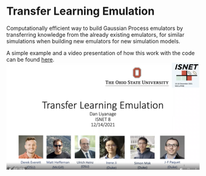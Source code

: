 # Transfer Learning Emulation
Computationally efficient way to build Gaussian Process emulators by transferring knowledge from the already existing emulators, for similar simulations when building new emulators for new simulation models. 

A simple example and a video presentation of how this work with the code can be found [here](https://github.com/danOSU/Isnet_2021_TL.git).
[![Video](https://github.com/danOSU/TransferLearningEmulation/blob/23ad0b4cc4cae59adc76588b262ecb9d2901153f/thumbnail.png)](https://youtu.be/U4dizHOi1T4)
